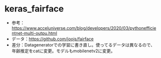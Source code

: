 # keras_fairface
* 参考：https://www.acceluniverse.com/blog/developers/2020/03/pythonefficientnet-multi-outpu.html
* データ：https://github.com/joojs/fairface
* 差分：Datageneratorでの学習に書き直し。使ってるデータは異なるので、年齢推定をcatに変更。モデルもmobilenetv2に変更。
